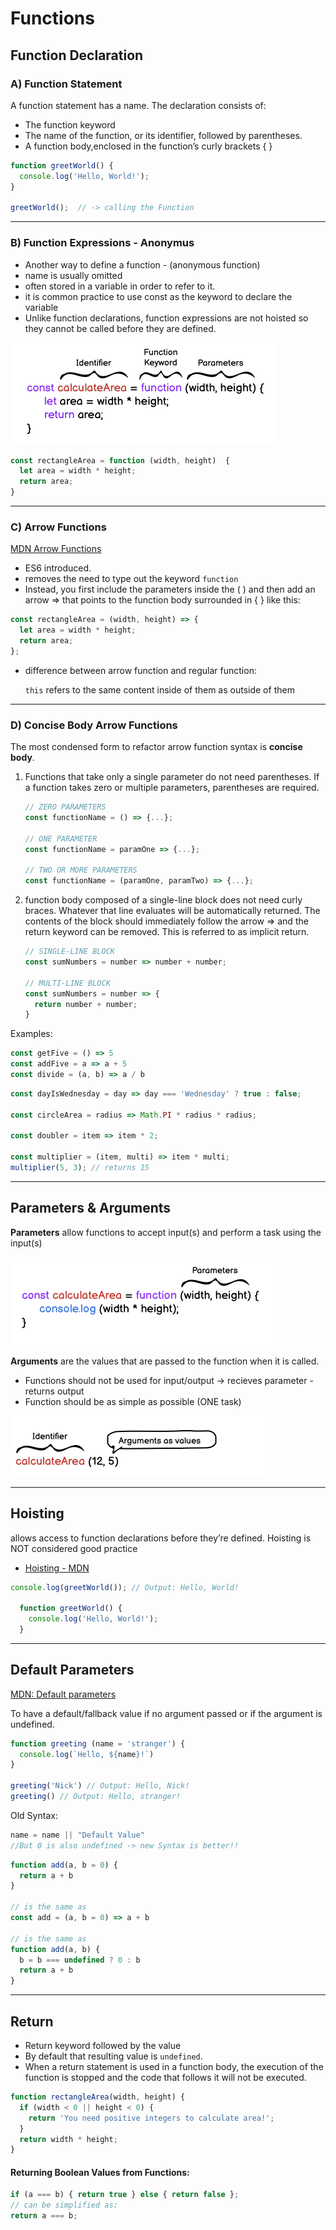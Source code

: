 # Functions

## Function Declaration

### A) Function Statement

A function statement has a name. The declaration consists of:

- The function keyword
- The name of the function, or its identifier, followed by parentheses.
- A function body,enclosed in the function’s curly brackets { }

```js
function greetWorld() {
  console.log('Hello, World!');
}

greetWorld();  // -> calling the Function
```

------

### B) Function Expressions - Anonymus 

- Another way to define a function - (anonymous function) 
- name is usually omitted
- often stored in a variable in order to refer to it.
- it is common practice to use const as the keyword to declare the variable
- Unlike function declarations, function expressions are not hoisted so they cannot be called before they are defined.

<img src="./assets/js_function_expressions3.png" alt="js_function_expressions.png" style="zoom:50%;" />

```js
const rectangleArea = function (width, height)  {
  let area = width * height;
  return area;
}
```

------

### C) Arrow Functions

[MDN Arrow Functions](https://developer.mozilla.org/en-US/docs/Web/JavaScript/Reference/Functions/Arrow_functions)

- ES6 introduced. 
- removes the need to type out the keyword `function`
- Instead, you first include the parameters inside the ( ) and then add an arrow => that points to the function body surrounded in { } like this:

```js
const rectangleArea = (width, height) => {
  let area = width * height;
  return area;
};
```

- difference between arrow function and regular function:

  `this` refers to the same content inside of them as outside of them

------

### D) Concise Body Arrow Functions

The most condensed form to refactor arrow function syntax is **concise body**.

1. Functions that take only a single parameter do not need parentheses. If a function takes zero or multiple parameters, parentheses are required.

   ```js
   // ZERO PARAMETERS
   const functionName = () => {...};
   
   // ONE PARAMETER
   const functionName = paramOne => {...};
   
   // TWO OR MORE PARAMETERS
   const functionName = (paramOne, paramTwo) => {...};
   ```

2. function body composed of a single-line block does not need curly braces. Whatever that line evaluates will be automatically returned. The contents of the block should immediately follow the arrow => and the return keyword can be removed. This is referred to as implicit return.

   ```js
   // SINGLE-LINE BLOCK
   const sumNumbers = number => number + number;
   
   // MULTI-LINE BLOCK
   const sumNumbers = number => {
     return number + number;
   }
   ```

Examples:

```js
const getFive = () => 5
const addFive = a => a + 5
const divide = (a, b) => a / b
```



```js
const dayIsWednesday = day => day === 'Wednesday' ? true : false;

const circleArea = radius => Math.PI * radius * radius;

const doubler = item => item * 2;

const multiplier = (item, multi) => item * multi;
multiplier(5, 3); // returns 15
```

------

## Parameters & Arguments

**Parameters** allow functions to accept input(s) and perform a task using the input(s)

<img src="./assets/js_parameters3.png" alt="js_parameters.png" style="zoom: 50%;" />

**Arguments** are the values that are passed to the function when it is called.

- Functions should not be used for input/output -> recieves parameter - returns output
- Function should be as simple as possible (ONE task)

<img src="./assets/js_arguments2.png" alt="js_arguments.png" style="zoom:50%;" />

------

## Hoisting

allows access to function declarations before they’re defined.  Hoisting is NOT considered good practice

- [Hoisting - MDN](https://developer.mozilla.org/en-US/docs/Glossary/Hoisting)

```js
console.log(greetWorld()); // Output: Hello, World!

  function greetWorld() {
    console.log('Hello, World!');	
  }
```

------

## Default Parameters

[MDN: Default parameters](https://developer.mozilla.org/en-US/docs/Web/JavaScript/Reference/Functions/Default_parameters)

To have a default/fallback value if no argument passed or if the argument is undefined.

```js
function greeting (name = 'stranger') {
  console.log(`Hello, ${name}!`)
}

greeting('Nick') // Output: Hello, Nick!
greeting() // Output: Hello, stranger!
```

Old Syntax:

```js
name = name || "Default Value"
//But 0 is also undefined -> new Syntax is better!!
```



```js
function add(a, b = 0) {
  return a + b
}

// is the same as
const add = (a, b = 0) => a + b

// is the same as
function add(a, b) {
  b = b === undefined ? 0 : b
  return a + b
}
```



------

## Return

- Return keyword followed by the value
- By default that resulting value is `undefined`.
- When a return statement is used in a function body, the execution of the function is stopped and the code that follows it will not be executed.

```js
function rectangleArea(width, height) {
  if (width < 0 || height < 0) {
    return 'You need positive integers to calculate area!';
  }
  return width * height;
}
```

#### Returning Boolean Values from Functions:

```js
if (a === b) { return true } else { return false };
// can be simplified as:
return a === b;  
```

